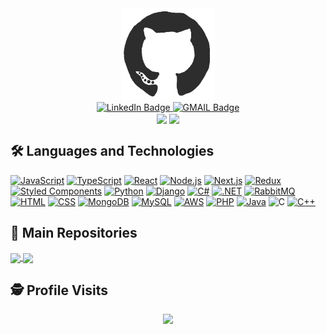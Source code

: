 <div align="center">
  <picture>
    <source
      srcset="/assets/github-light.gif"
      media="(prefers-color-scheme: dark)"
    />
    <source
      srcset="/assets/github-dark.gif"
      media="(prefers-color-scheme: light), (prefers-color-scheme: no-preference)"
    />
    <img src="/assets/github-dark.gif" width="150px" />
  </picture>
  <div>
    <a href="https://www.linkedin.com/in/raulscoelho/" target="_blank">
      <img src="https://img.shields.io/badge/LinkedIn-blue?style=for-the-badge&logo=linkedin&logoColor=white" alt="LinkedIn Badge" />
    </a>
    <a href="mailto:raul.s.coelho@gmail.com" target="_blank">
      <img src="https://img.shields.io/badge/Gmail-D14836?style=for-the-badge&logo=gmail&logoColor=white" alt="GMAIL Badge" />
    </a>
  </div>
  <div>
    <picture>
      <source
        srcset="https://github-readme-stats.vercel.app/api?username=raulscoelho&show_icons=true&include_all_commits=true&hide_border=true&theme=dracula"
        media="(prefers-color-scheme: dark)"
      />
      <source
        srcset="https://github-readme-stats.vercel.app/api?username=raulscoelho&show_icons=true&include_all_commits=true"
        media="(prefers-color-scheme: light), (prefers-color-scheme: no-preference)"
      />
      <img src="https://github-readme-stats.vercel.app/api?username=raulscoelho&show_icons=true&include_all_commits=true" align="center" />
    </picture>
    <picture>
      <source
        srcset="https://github-readme-stats.vercel.app/api/top-langs/?username=raulscoelho&layout=compact&theme=dracula&hide_border=true&hide=c%23"
        media="(prefers-color-scheme: dark)"
      />
      <source
        srcset="https://github-readme-stats.vercel.app/api/top-langs/?username=raulscoelho&layout=compact&hide=c%23"
        media="(prefers-color-scheme: light), (prefers-color-scheme: no-preference)"
      />
      <img src="https://github-readme-stats.vercel.app/api/top-langs/?username=raulscoelho&layout=compact&hide=c%23" align="center" />
    </picture>
  </div>
</div>

## :hammer_and_wrench: Languages and Technologies  <br />
[![JavaScript](https://skillicons.dev/icons?i=js)](https://developer.mozilla.org/en-US/docs/Learn/Getting_started_with_the_web/JavaScript_basics)
[![TypeScript](https://skillicons.dev/icons?i=ts)](https://www.typescriptlang.org/docs/handbook/typescript-in-5-minutes.html)
[![React](https://skillicons.dev/icons?i=react)](https://reactjs.org/docs/getting-started.html)
[![Node.js](https://skillicons.dev/icons?i=nodejs)](https://nodejs.org/en/docs)
[![Next.js](https://skillicons.dev/icons?i=next)](https://nextjs.org/docs/getting-started)
[![Redux](https://skillicons.dev/icons?i=redux)](https://redux.js.org)
[![Styled Components](https://skillicons.dev/icons?i=styledcomponents)](https://styled-components.com)
[![Python](https://skillicons.dev/icons?i=python)](https://www.python.org/doc)
[![Django](https://skillicons.dev/icons?i=django)](https://docs.djangoproject.com/en/3.2)
[![C#](https://skillicons.dev/icons?i=cs)](https://docs.microsoft.com/en-us/dotnet/csharp)
[![.NET](https://skillicons.dev/icons?i=dotnet)](https://docs.microsoft.com/en-us/dotnet)
[![RabbitMQ](https://skillicons.dev/icons?i=rabbitmq)](https://www.rabbitmq.com)
[![HTML](https://skillicons.dev/icons?i=html)](https://developer.mozilla.org/en-US/docs/Learn/HTML/Introduction_to_HTML)
[![CSS](https://skillicons.dev/icons?i=css)](https://developer.mozilla.org/en-US/docs/Learn/CSS/First_steps)
[![MongoDB](https://skillicons.dev/icons?i=mongodb)](https://docs.mongodb.com/manual)
[![MySQL](https://skillicons.dev/icons?i=mysql)](https://dev.mysql.com/doc)
[![AWS](https://skillicons.dev/icons?i=aws)](https://aws.amazon.com)
[![PHP](https://skillicons.dev/icons?i=php)](https://www.php.net)
[![Java](https://skillicons.dev/icons?i=java)](https://www.java.com)
![C](https://skillicons.dev/icons?i=c)
[![C++](https://skillicons.dev/icons?i=cpp)](https://learn.microsoft.com/pt-br/cpp/cpp/?view=msvc-170)

## :file_folder: Main Repositories  <br />
<a href="https://github.com/RaulSCoelho/Estudos">
  <picture>
    <source
      srcset="https://github-readme-stats.vercel.app/api/pin/?username=raulscoelho&repo=estudos&hide_border=true&theme=dracula"
      media="(prefers-color-scheme: dark)"
    />
    <source
      srcset="https://github-readme-stats.vercel.app/api/pin/?username=raulscoelho&repo=estudos"
      media="(prefers-color-scheme: light), (prefers-color-scheme: no-preference)"
    />
    <img src="https://github-readme-stats.vercel.app/api/pin/?username=raulscoelho&repo=estudos" align="center" />
  </picture>
</a>
<a href="https://github.com/RaulSCoelho/raulscoelho.github.io">
  <picture>
    <source
      srcset="https://github-readme-stats.vercel.app/api/pin/?username=raulscoelho&repo=raulscoelho.github.io&hide_border=true&theme=dracula"
      media="(prefers-color-scheme: dark)"
    />
    <source
      srcset="https://github-readme-stats.vercel.app/api/pin/?username=raulscoelho&repo=raulscoelho.github.io"
      media="(prefers-color-scheme: light), (prefers-color-scheme: no-preference)"
    />
    <img src="https://github-readme-stats.vercel.app/api/pin/?username=raulscoelho&repo=raulscoelho.github.io" align="center" />
  </picture>
</a>

## :detective: Profile Visits  <br />
 <p align="center"> 
   <img alingn="center" src="https://profile-counter.glitch.me/raulscoelho/count.svg" />
 </p>
